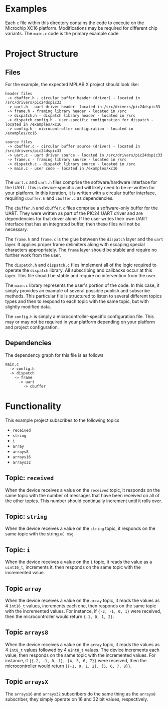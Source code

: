 # Examples

Each `c` file within this directory contains the code to execute on the Microchip XC16
platform.  Modifications may be required for different chip variants.  The `main.c`
code is the primary example code.

# Project Structure

## Files

For the example, the expected MPLAB X project should look like:

```
header files
 -> cbuffer.h - circular buffer header (driver) - located in /src/drivers/pic24dspic33
 -> uart.h - uart driver header- located in /src/drivers/pic24dspic33
 -> frame.h - framing library header - located in /src
 -> dispatch.h - dispatch library header - located in /src
 -> dispatch_config.h - user-specific configuration for dispatch - located in /examples/xc16
 -> config.h - microcontroller configuration - located in /examples/xc16

source files
 -> cbuffer.c - circular buffer source (driver) - located in /src/drivers/pic24dspic33
 -> uart.c - uart driver source - located in /src/drivers/pic24dspic33
 -> frame.c - framing library source - located in /src
 -> dispatch.c - dispatch library source - located in /src
 -> main.c - user code - located in /examples/xc16
 
```

The `uart.c` and `uart.h` files comprise the software/hardware interface for the UART.  This is device-specific
and will likely need to be re-written for your platform.  In this iteration, it is written with a circular buffer
interface, requiring `cbuffer.h` and `cbuffer.c` as dependencies.

The `cbuffer.h` and `cbuffer.c` files comprise a software-only buffer for the UART.  They were written as part
of the PIC24 UART driver and are dependencies for that driver alone.  If the user writes their own UART interface
that has an integrated buffer, then these files will not be necessary.

The `frame.h` and `frame.c` is the glue between the `dispatch` layer and the `uart` layer.  It applies proper frame
delimiters along with escaping special characters appropriately.  The `frame` layer should be stable and require
no further work from the user.

The `dispatch.h` and `dispatch.c` files implement all of the logic required to operate the `dispatch` library.  All
subscribing and callbacks occur at this layer.  This file should be stable and require no intervention from the user.

The `main.c` library represents the user's portion of the code.  In this case, it simply provides an example of
several possible publish and subscribe methods.  This particular file is structured to listen to several different topics
types and then to respond to each topic with the same topic, but with slightly modified data.

The `config.h` is simply a microcontroller-specific configuration file.  This may or may not be required in your platform
depending on your platform and project configuration.

## Dependencies

The dependency graph for this file is as follows

```
main.c
  -> config.h
  -> dispatch
    -> frame
      -> uart
        -> cbuffer
```

# Functionality

This example project subscribes to the following topics

 * `received`
 * `string`
 * `i`
 * `array`
 * `arrays8`
 * `arrays16`
 * `arrays32`

## Topic: `received`

When the device receives a value on the `received` topic, it responds on the same topic with the number of messages that have been
received on all of the other topics.  This number should continually increment until it rolls over.

## Topic: `string`

When the device receives a value on the `string` topic, it responds on the same topic with the string `uC msg`.

## Topic: `i`

When the device receives a value on the `i` topic, it reads the value as a `uint16_t`, increments it, then responds
on the same topic with the incremented value.

## Topic `array`

When the device receives a value on the `array` topic, it reads the values as 4 `int16_t` values, increments each one, then responds
on the same topic with the incremented values.  For instance, if `{-2, -1, 0, 1}` were received, then the microcontroller
would return `{-1, 0, 1, 2}`.

## Topic `arrays8`

When the device receives a value on the `array` topic, it reads the values as 4 `int8_t` values followed by
4 `uint8_t` values.  The device increments each value, then responds on the same topic with the incremented values.
For instance, if `{{-2, -1, 0, 1}, {4, 5, 6, 7}}` were received, then the microcontroller would return 
`{{-1, 0, 1, 2}, {5, 6, 7, 8}}`.

## Topic `arraysX`

The `arrays16` and `arrays32` subscribers do the same thing as the `arrays8` subscriber, they simply operate on
16 and 32 bit values, respectively.
